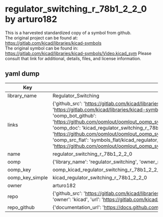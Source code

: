 # regulator_switching_r_78b1_2_2_0 by arturo182  
This is a harvested standardized copy of a symbol from github.  
The original project can be found at:  
https://gitlab.com/kicad/libraries/kicad-symbols  
The original symbol can be found in:
https://gitlab.com/kicad/libraries/kicad-symbols/Video.kicad_sym
Please consult that link for additional, details, files, and license information.  
## yaml dump  
| Key | Value |  
| --- | --- |  
| library_name | Regulator_Switching |  
| links | {'github_src': 'https://gitlab.com/kicad/libraries/kicad-symbols/Video.kicad_sym', 'github_src_repo': 'https://gitlab.com/kicad/libraries/kicad-symbols', 'oomp_bot': 'kicad_regulator_switching_r_78b1_2_2_0/working', 'oomp_bot_github': 'https://github.com/oomlout/oomlout_oomp_symbol_bot/tree/main/kicad_regulator_switching_r_78b1_2_2_0/working', 'oomp_doc': 'kicad_regulator_switching_r_78b1_2_2_0/working', 'oomp_doc_github': 'https://github.com/oomlout/oomlout_oomp_symbol_doc/tree/main/kicad_regulator_switching_r_78b1_2_2_0/working', 'oomp_src_flat': 'symbols_flat/kicad_regulator_switching_r_78b1_2_2_0/working', 'oomp_src_flat_github': 'https://github.com/oomlout/oomlout_oomp_symbol_src/tree/main/kicad_regulator_switching_r_78b1_2_2_0/working'} |  
| name | regulator_switching_r_78b1_2_2_0 |  
| oomp | {'library_name': 'regulator_switching', 'owner_name': 'kicad', 'symbol_name': 'regulator_switching_r_78b1_2_2_0'} |  
| oomp_key | oomp_kicad_regulator_switching_r_78b1_2_2_0 |  
| oomp_key_simple | kicad_regulator_switching_r_78b1_2_2_0 |  
| owner | arturo182 |  
| repo | {'github_src': 'https://gitlab.com/kicad/libraries/kicad-symbols/Video.kicad_sym', 'name': 'libraries/kicad-symbols', 'owner': 'kicad', 'url': 'https://gitlab.com/kicad/libraries/kicad-symbols'} |  
| repo_github | {'documentation_url': 'https://docs.github.com/rest/repos/repos#get-a-repository', 'message': 'Not Found'} |  

